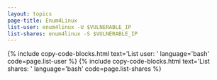 ```yaml
---
layout: topics
page-title: Enum4Linux
list-user: enum4linux -U $VULNERABLE_IP
list-shares: enum4linux -S $VULNERABLE_IP
---
```


{% include copy-code-blocks.html text='List user: ' language='bash' code=page.list-user %}
{% include copy-code-blocks.html text='List shares: ' language='bash' code=page.list-shares %}
